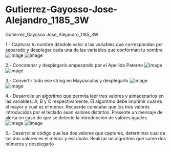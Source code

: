 # Gutierrez-Gayosso-Jose-Alejandro_1185_3W
Gutierrez_Gayosso Jose_Alejandro_1185_3W


1.- Capturar tu nombre dándole valor a las variables que correspondan por separado 
y desplegar cada una de las variables que conforman tu nombre
![image](https://github.com/user-attachments/assets/0052e5c0-6ff6-45e3-b4e5-783dc200380e)
![image](https://github.com/user-attachments/assets/02b1117c-3aec-4f8f-8db3-92ec97a2fcf6)











2.- Concatenar y desplegarlo empezando por el Apellido Paterno
![image](https://github.com/user-attachments/assets/6fda0d8c-3e08-4c00-8a9c-e4ed97b83767)
![image](https://github.com/user-attachments/assets/3dbbb1dd-eaed-4d0e-ac27-d83ce7264a2e)









3.- Convertir todo ese string en Mayúsculas y desplegarlo
![image](https://github.com/user-attachments/assets/d409e03a-1ab5-4ede-843a-cad313195ba0)
![image](https://github.com/user-attachments/assets/7ccd0659-d041-45c0-a634-6cc11ec20151)







4.- Desarrolle un algoritmo que permita leer tres valores y almacenarlos en las variables: A, B y C respectivamente.
El algoritmo debe imprimir cual es el mayor y cual es el menor. Recuerde constatar que los tres valores introducidos por el teclado sean valores distintos. Presente un mensaje de alerta en caso de que se detecte la introducción de valores iguales.
![image](https://github.com/user-attachments/assets/7caf7bb5-8698-4e3f-b8cb-d41cca0a934d)
![image](https://github.com/user-attachments/assets/6d6945f2-1f19-46dc-9fa5-e3be0acabfa6)









 5.- Desarrollar código que lea dos valores que captures, determinar cual de los dos valores es el
menor y escríbalo. Realizar un algoritmo que sume dos números y desplegarlo






